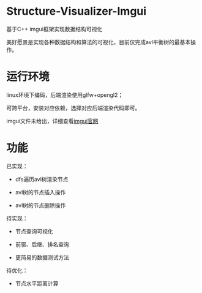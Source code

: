 # Structure-Visualizer-Imgui

基于C++ imgui框架实现数据结构可视化

美好愿景是实现各种数据结构和算法的可视化，目前仅完成avl平衡树的最基本操作。

# 运行环境

linux环境下编码，后端渲染使用glfw+opengl2；

可跨平台，安装对应依赖，选择对应后端渲染代码即可。

imgui文件未给出，详细查看[imgui官网](https://github.com/ocornut/imgui)

# 功能

已实现：

- dfs遍历avl树渲染节点

- avl树的节点插入操作

- avl树的节点删除操作

待实现：

- 节点查询可视化

- 前驱、后继、排名查询

- 更简易的数据测试方法

待优化：

- 节点水平距离计算
